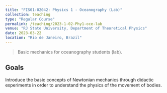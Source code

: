 ```yaml
---
title: "FIS01-02042: Physics 1 - Oceanography (Lab)"
collection: teaching
type: "Regular Course"
permalink: /teaching/2023-1-02-Phy1-oce-lab
venue: "RJ State University, Department of Theoretical Physics"
date: 2023-03-22
location: "Rio de Janeiro, Brazil"
---
```


> Basic mechanics for oceanography students (lab).

## Goals

Introduce the basic concepts of Newtonian mechanics through didactic experiments in order to understand the physics of the movement of bodies.
